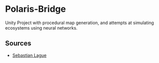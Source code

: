 # Polaris-Bridge
Unity Project with procedural map generation, and attempts at simulating ecosystems using neural networks.


## Sources
 - [Sebastian Lague](https://www.youtube.com/c/SebastianLague)
